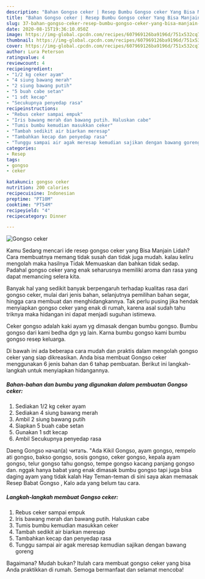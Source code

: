 ```yaml
---
description: "Bahan Gongso ceker | Resep Bumbu Gongso ceker Yang Bisa Manjain Lidah"
title: "Bahan Gongso ceker | Resep Bumbu Gongso ceker Yang Bisa Manjain Lidah"
slug: 37-bahan-gongso-ceker-resep-bumbu-gongso-ceker-yang-bisa-manjain-lidah
date: 2020-08-15T19:36:10.050Z
image: https://img-global.cpcdn.com/recipes/607969126ba9196d/751x532cq70/gongso-ceker-foto-resep-utama.jpg
thumbnail: https://img-global.cpcdn.com/recipes/607969126ba9196d/751x532cq70/gongso-ceker-foto-resep-utama.jpg
cover: https://img-global.cpcdn.com/recipes/607969126ba9196d/751x532cq70/gongso-ceker-foto-resep-utama.jpg
author: Lura Peterson
ratingvalue: 4
reviewcount: 4
recipeingredient:
- "1/2 kg ceker ayam"
- "4 siung bawang merah"
- "2 siung bawang putih"
- "5 buah cabe setan"
- "1 sdt kecap"
- "Secukupnya penyedap rasa"
recipeinstructions:
- "Rebus ceker sampai empuk"
- "Iris bawang merah dan bawang putih. Haluskan cabe"
- "Tumis bumbu kemudian masukkan ceker"
- "Tambah sedikit air biarkan meresap"
- "Tambahkan kecap dan penyedap rasa"
- "Tunggu sampai air agak meresap kemudian sajikan dengan bawang goreng"
categories:
- Resep
tags:
- gongso
- ceker

katakunci: gongso ceker 
nutrition: 200 calories
recipecuisine: Indonesian
preptime: "PT10M"
cooktime: "PT54M"
recipeyield: "4"
recipecategory: Dinner

---
```



![Gongso ceker](https://img-global.cpcdn.com/recipes/607969126ba9196d/751x532cq70/gongso-ceker-foto-resep-utama.jpg)

Kamu Sedang mencari ide resep gongso ceker yang Bisa Manjain Lidah? Cara membuatnya memang tidak susah dan tidak juga mudah. kalau keliru mengolah maka hasilnya Tidak Memuaskan dan bahkan tidak sedap. Padahal gongso ceker yang enak seharusnya memiliki aroma dan rasa yang dapat memancing selera kita.

Banyak hal yang sedikit banyak berpengaruh terhadap kualitas rasa dari gongso ceker, mulai dari jenis bahan, selanjutnya pemilihan bahan segar, hingga cara membuat dan menghidangkannya. Tak perlu pusing jika hendak menyiapkan gongso ceker yang enak di rumah, karena asal sudah tahu triknya maka hidangan ini dapat menjadi suguhan istimewa.

Ceker gongso adalah kaki ayam yg dimasak dengan bumbu gongso. Bumbu gongso dari kami bedha dgn yg lain. Karna bumbu gongso kami bumbu gongso resep keluarga.


Di bawah ini ada beberapa cara mudah dan praktis dalam mengolah gongso ceker yang siap dikreasikan. Anda bisa membuat Gongso ceker menggunakan 6 jenis bahan dan 6 tahap pembuatan. Berikut ini langkah-langkah untuk menyiapkan hidangannya.

<!--inarticleads1-->

##### Bahan-bahan dan bumbu yang digunakan dalam pembuatan Gongso ceker:

1. Sediakan 1/2 kg ceker ayam
1. Sediakan 4 siung bawang merah
1. Ambil 2 siung bawang putih
1. Siapkan 5 buah cabe setan
1. Gunakan 1 sdt kecap
1. Ambil Secukupnya penyedap rasa


Daeng Gongso начал(а) читать. &#34;Ada Kikil Gongso, ayam gongso, rempelo ati gongso, bakso gongso, sosis gongso, ceker gongso, kepala ayam gongso, telur gongso tahu gongso, tempe gongso kacang panjang gongso dan. nggak hanya babat yang enak dimasak bumbu gongso tapi juga bisa daging ayam yang tidak kalah Hay Teman-teman di sini saya akan memasak Resep Babat Gongso , Kalo ada yang belum tau cara. 

<!--inarticleads2-->

##### Langkah-langkah membuat Gongso ceker:

1. Rebus ceker sampai empuk
1. Iris bawang merah dan bawang putih. Haluskan cabe
1. Tumis bumbu kemudian masukkan ceker
1. Tambah sedikit air biarkan meresap
1. Tambahkan kecap dan penyedap rasa
1. Tunggu sampai air agak meresap kemudian sajikan dengan bawang goreng




Bagaimana? Mudah bukan? Itulah cara membuat gongso ceker yang bisa Anda praktikkan di rumah. Semoga bermanfaat dan selamat mencoba!
